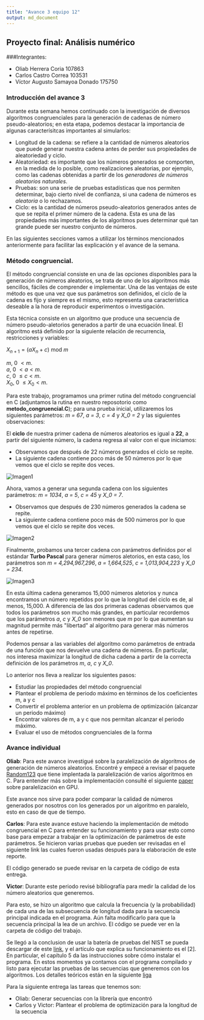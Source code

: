 ```yaml
---
title: "Avance 3 equipo 12"
output: md_document
---
```

## Proyecto final: Análisis numérico

###Integrantes:

- Oliab Herrera Coria 107863
- Carlos Castro Correa 103531
- Víctor Augusto Samayoa Donado 175750

### Introducción del avance 3

Durante esta semana hemos continuado con la investigación de diversos algoritmos congruenciales para la generación de cadenas de número pseudo-aleatorios; en esta etapa, podemos destacar la importancia de algunas caracterísitcas importantes al simularlos:

- Longitud de la cadena: se refiere a la cantidad de números aleatorios que puede generar nuestra cadena antes de perder sus propiedades de aleatoriedad y ciclo.
- Aleatoriedad: es importante que los números generados se comporten, en la medida de lo posible, como realizaciones aleatorias, por ejemplo, como las cadenas obtenidas a partir de los *generadores de números aleatorios naturales*.
- Pruebas: son una serie de pruebas estadísticas que nos permiten determinar, bajo cierto nivel de confianza, si una cadena de números es *aleatoria* o lo rechazamos.
- Ciclo: es la cantidad de números pseudo-aleatorios generados antes de que se repita el primer número de la cadena. Esta es una de las propiedades más importantes de los algoritmos pues determinar qué tan grande puede ser nuestro conjunto de números.

En las siguientes secciones vamos a utilizar los términos mencionados anteriormente para facilitar las explicación y el avance de la semana.

### Método congruencial.

El método congruencial consiste en una de las opciones disponibles para la generación de números aleatorios, se trata de uno de los algoritmos más sencillos, fáciles de comprender e implementar. Una de las ventajas de este método es que una vez que sus parámetros son definidos, el ciclo de la cadena es fijo y siempre es el mismo, esto representa una característica deseable a la hora de reproducir experimentos o investigación. 

Esta técnica consiste en un algoritmo que produce una secuencia de número pseudo-aletorios generados a partir de una ecuación lineal. El algoritmo está definido por la siguiente relación de recurrencia, restricciones y variables:

$X_{n+1} = (aX_n + c)$ mod $m$  

$m$, 0 $< m$.  
$a$, 0 $< a < m$.  
$c$, 0 $\leq c < m$.  
$X_0$, 0 $\leq X_0 < m$.


Para este trabajo, programamos una primer rutina del método congruencial en C (adjuntamos la rutina en nuestro reposotorio como **metodo_congruencial.C**); para una prueba inicial, utilizaremos los siguientes parámetros: *m = 67*,  *a = 3*, *c = 4* y *X_0 = 2* y las siguientes observaciones:

El **ciclo** de nuestra primer cadena de números aleatorios es igual a **22**, a partir del siguiente número, la cadena regresa al valor con el que iniciamos:

- Observamos que después de 22 números generados el ciclo se repite.
- La siguiente cadena contiene poco más de 50 números por lo que vemos que el ciclo se repite dos veces.

![Imagen1](https://drive.google.com/uc?id=1AkgF9fjCJFVf-uZCmXuoqX3lF_ES6IzG)


Ahora, vamos a generar una segunda cadena con los siguientes parámetros: *m = 1034*,  *a = 5*, *c = 45* y *X_0 = 7*.

- Observamos que después de 230 números generados la cadena se repite.
- La siguiente cadena contiene poco más de 500 números por lo que vemos que el ciclo se repite dos veces.

![Imagen2](https://drive.google.com/uc?id=)

Finalmente, probamos una tercer cadena con parámetros definidos por el estándar **Turbo Pascal** para generar números aletorios, en esta caso, los parámetros son *m = 4,294,967,296*,  *a = 1,664,525*, *c = 1,013,904,223* y *X_0 = 234*.

![Imagen3](https://drive.google.com/uc?id=)

En esta última cadena generamos 15,000 números aletorios y nunca encontramos un número repetidos por lo que la longitud del ciclo es de, al menos, 15,000. A diferencia de las dos primeras cadenas observamos que todos los parámetros son mucho más grandes, en particular recordemos que los parámetros *a*, *c* y *X_0* son menores que *m* por lo que aumentan su magnitud permite más "libertad" al algoritmo para generar más números antes de repetirse.

Podemos pensar a las variables del algoritmo como parámetros de entrada de una función que nos devuelve una cadena de números. En particular, nos interesa maximizar la longitud de dicha cadena a partir de la correcta definición de los parámetros *m*, *a*, *c* y *X_0*. 

Lo anterior nos lleva a realizar los siguientes pasos:

- Estudiar las propiedades del método congruencial
- Plantear el problema de periodo máximo en términos de los coeficientes m, a y c
- Convertir el problema anterior en un problema de optimización (alcanzar un periodo máximo)
- Encontrar valores de m, a y c que nos permitan alcanzar el periodo máximo.
- Evaluar el uso de métodos congruenciales de la forma

### Avance individual

**Oliab**:
Para este avance investigué sobre la paralelización de algorítmos de generación de números aleatorios. Encontré y empecé a revisar el paquete [Random123](https://www.deshawresearch.com/resources_random123.html) que tiene implentada la paralelización de varios algoritmos en C. Para entender más sobre la implementación consulté el siguiente [paper](https://www.nag.co.uk/IndustryArticles/gpu_gems_article.pdf) sobre paralelización en GPU.

Este avance nos sirve para poder comparar la calidad de números generados por nosotros con los generados por un algoritmo en paralelo, esto en caso de que de tiempo.

**Carlos**:
Para este avance estuve haciendo la implementación de método congruencial en C para entender su funcionamiento y para usar esto como base para empezar a trabajar en la optimización de parámetros de este parámetros. Se hicieron varias pruebas que pueden ser revisadas en el siguiente link las cuales fueron usadas después para la elaboración de este reporte.

El código generado se puede revisar en la carpeta de código de esta entrega.

**Victor**:
Durante este periodo revisé bibliografía para medir la calidad de los número aleatorios que generemos.

Para esto, se hizo un algoritmo que calcula la frecuencia (y la probabilidad) de cada una de las subsecuencia de longitud dada para la secuencia principal indicada en el programa. Aún falta modificarlo para que la secuencia principal la lea de un archivo. El código se puede ver en  la carpeta de código del trabajo. 

Se llegó a la conclusion de usar la batería de pruebas del NIST se pueda descargar de este [link](https://csrc.nist.gov/projects/random-bit-generation/documentation-and-software), y el artículo que explica su funcionamiento es el [2]. En particular, el capítulo 5 da las instrucciones sobre cómo instalar el programa. En estos momentos ya contamos con el programa compilado y listo para ejecutar las pruebas de las secuencias que generemos con los algoritmos. Los detalles teóricos están en la siguiente [liga](https://docs.google.com/document/d/1m4rcsfr39bRoOpqFL8m2_KiRlr2V5CiEmb05Ot9pEYA/edit?usp=sharing)


Para la siguiente entrega las tareas que tenemos son:
- Oliab: Generar secuencias con la librería que encontró
- Carlos y Victor: Plantear el problema de optimización para la longitud de la secuencia



